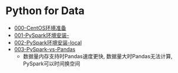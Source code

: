# Python for Data

- [000-CentOS环境准备](doc/000_centos.md)
- [001-PySpark环境安装-](doc/001_full_install.md)
- [002-PySpark环境安装-local](doc/001_lite_install.md)
- [003-PySpark-vs-Pandas](demo/pyspark_vs_pandas.py)
    - 数据量内存支持时Pandas速度更快, 数据量大时Pandas无法计算, PySpark可以时间换空间
